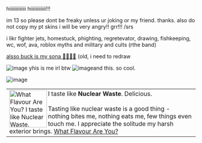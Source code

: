 hiiiiiiiiiiiii hiiiiiiiiiiii!!! 

im 13 so please dont be freaky unless ur joking or my friend. thanks. also do not copy my pt skins i will be very angry!! grr!!! /srs

i likr fighter jets, homestuck, phighting, regretevator,  drawing, fishkeeping, wc, wof, ava, roblox myths and military and cults (rthe band)


<a href="https://f2.toyhou.se/file/f2-toyhou-se/images/85344596_1kA96xykWgqtWI7.jpg?1721166377">alsso buck is my sona 👊👊👊👊</a> (old, i need to redraw

![image](https://github.com/siller64/siller64/assets/174038930/e6748324-6a77-4676-9f0f-80102ca5284d) yhis is me irl btw ![image](https://github.com/siller64/siller64/assets/174038930/fa27f6ef-fe45-48d6-af97-5a97abaeac9e)and this. so cool.


![image](https://github.com/siller64/siller64/assets/174038930/78012df6-f30c-458a-bcfe-9f0a099545e1)
<TABLE BORDER=0><TR><TD>
<A HREF="http://quiz.ravenblack.net/flavour.pl"><IMG BORDER=0 ALIGN="LEFT" WIDTH=100 HEIGHT=100 SRC="http://quiz.ravenblack.net/flavour/3.png" ALT="What Flavour Are You? I taste like Nuclear Waste. Delicious." /></A>I taste like <B>Nuclear Waste</B>. Delicious.<BR /><BR />
Tasting like nuclear waste is a good thing - nothing bites me, nothing eats me, few things even touch me. I appreciate the solitude my harsh exterior brings. <A HREF="http://quiz.ravenblack.net/flavour.pl">What Flavour Are You?</A>
</TD></TR></TABLE>


<!--
**siller64/siller64** is a ✨ _special_ ✨ repository because its `README.md` (this file) appears on your GitHub profile.

Here are some ideas to get you started:

- 🔭 I’m currently working on ...
- 🌱 I’m currently learning ...
- 👯 I’m looking to collaborate on ...
- 🤔 I’m looking for help with ...
- 💬 Ask me about ...
- 📫 How to reach me: ...
- 😄 Pronouns: ...
- ⚡ Fun fact: ...
-->
